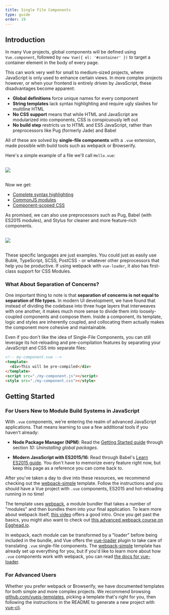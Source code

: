 ```yaml
---
title: Single File Components
type: guide
order: 19
---
```


## Introduction

In many Vue projects, global components will be defined using `Vue.component`, followed by `new Vue({ el: '#container' })` to target a container element in the body of every page.

This can work very well for small to medium-sized projects, where JavaScript is only used to enhance certain views. In more complex projects however, or when your frontend is entirely driven by JavaScript, these disadvantages become apparent:

- **Global definitions** force unique names for every component
- **String templates** lack syntax highlighting and require ugly slashes for multiline HTML
- **No CSS support** means that while HTML and JavaScript are modularized into components, CSS is conspicuously left out
- **No build step** restricts us to HTML and ES5 JavaScript, rather than preprocessors like Pug (formerly Jade) and Babel

All of these are solved by **single-file components** with a `.vue` extension, made possible with build tools such as webpack or Browserify.

Here's a simple example of a file we'll call `Hello.vue`:

<img src="/images/vue-component.png" style="display: block; margin: 30px auto">

Now we get:

- [Complete syntax highlighting](https://github.com/vuejs/awesome-vue#source-code-editing)
- [CommonJS modules](https://webpack.js.org/concepts/modules/#what-is-a-webpack-module)
- [Component-scoped CSS](https://github.com/vuejs/vue-loader/blob/master/docs/en/features/scoped-css.md)

As promised, we can also use preprocessors such as Pug, Babel (with ES2015 modules), and Stylus for cleaner and more feature-rich components.

<img src="/images/vue-component-with-preprocessors.png" style="display: block; margin: 30px auto">

These specific languages are just examples. You could just as easily use Bublé, TypeScript, SCSS, PostCSS - or whatever other preprocessors that help you be productive. If using webpack with `vue-loader`, it also has first-class support for CSS Modules.

### What About Separation of Concerns?

One important thing to note is that **separation of concerns is not equal to separation of file types.** In modern UI development, we have found that instead of dividing the codebase into three huge layers that interweaves with one another, it makes much more sense to divide them into loosely-coupled components and compose them. Inside a component, its template, logic and styles are inherently coupled, and collocating them actually makes the component more cohesive and maintainable.

Even if you don't like the idea of Single-File Components, you can still leverage its hot-reloading and pre-compilation features by separating your JavaScript and CSS into separate files:

``` html
<!-- my-component.vue -->
<template>
  <div>This will be pre-compiled</div>
</template>
<script src="./my-component.js"></script>
<style src="./my-component.css"></style>
```

## Getting Started

### For Users New to Module Build Systems in JavaScript

With `.vue` components, we're entering the realm of advanced JavaScript applications. That means learning to use a few additional tools if you haven't already:

- **Node Package Manager (NPM)**: Read the [Getting Started guide](https://docs.npmjs.com/getting-started/what-is-npm) through section _10: Uninstalling global packages_.

- **Modern JavaScript with ES2015/16**: Read through Babel's [Learn ES2015 guide](https://babeljs.io/docs/learn-es2015/). You don't have to memorize every feature right now, but keep this page as a reference you can come back to.

After you've taken a day to dive into these resources, we recommend checking out the [webpack-simple](https://github.com/vuejs-templates/webpack-simple) template. Follow the instructions and you should have a Vue project with `.vue` components, ES2015 and hot-reloading running in no time!

The template uses [webpack](https://webpack.js.org/), a module bundler that takes a number of "modules" and then bundles them into your final application. To learn more about webpack itself, [this video](https://www.youtube.com/watch?v=WQue1AN93YU) offers a good intro. Once you get past the basics, you might also want to check out [this advanced webpack course on Egghead.io](https://egghead.io/courses/using-webpack-for-production-javascript-applications).

In webpack, each module can be transformed by a "loader" before being included in the bundle, and Vue offers the [vue-loader](https://github.com/vuejs/vue-loader) plugin to take care of translating `.vue` single-file components. The [webpack-simple](https://github.com/vuejs-templates/webpack-simple) template has already set up everything for you, but if you'd like to learn more about how `.vue` components work with webpack, you can read [the docs for vue-loader](https://vue-loader.vuejs.org).

### For Advanced Users

Whether you prefer webpack or Browserify, we have documented templates for both simple and more complex projects. We recommend browsing [github.com/vuejs-templates](https://github.com/vuejs-templates), picking a template that's right for you, then following the instructions in the README to generate a new project with [vue-cli](https://github.com/vuejs/vue-cli).
